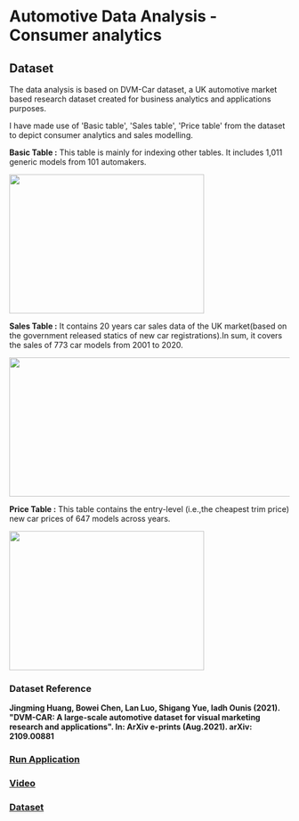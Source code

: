 # Automotive Data Analysis - Consumer analytics

## Dataset

The data analysis is based on DVM-Car dataset, a UK automotive market based research dataset created for business analytics and applications purposes.

I have made use of 'Basic table', 'Sales table', 'Price table' from the dataset to depict consumer analytics and sales modelling.

**Basic Table :** This table is mainly for indexing other tables. It includes 1,011 generic models from 101 automakers.

<img src="https://user-images.githubusercontent.com/55143211/170870185-b744cd16-db95-4bd7-9e05-685812cac783.png" width="350" height="250">

**Sales Table :** It contains 20 years car sales data of the UK market(based on the government released statics of new car registrations).In sum, it covers the sales of 773 car models from 2001 to 2020.

<img src="https://user-images.githubusercontent.com/55143211/170870229-f972634d-a019-40ce-a794-59939934e74e.png" width="1200" height="250">

**Price Table :** This table contains the entry-level (i.e.,the cheapest trim price) new car prices of 647 models across years.

<img src="https://user-images.githubusercontent.com/55143211/170870275-bee3284e-c2eb-4ae0-93d0-90ed79f7cde1.png" width="350" height="250">

### Dataset Reference

**Jingming Huang, Bowei Chen, Lan Luo, Shigang Yue, Iadh Ounis (2021). "DVM-CAR: A large-scale automotive dataset for visual marketing research and applications". In: ArXiv e-prints (Aug.2021). arXiv: 2109.00881**

### [Run Application](https://engagems.streamlit.app/)

### [Video](https://youtu.be/_hEf3XUF-9E)

### [Dataset](https://deepvisualmarketing.github.io/)




